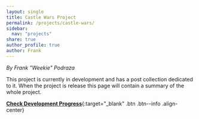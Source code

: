 ```yaml
---
layout: single
title: Castle Wars Project
permalink: /projects/castle-wars/
sidebar:
  nav: "projects"
share: true
author_profile: true
author: Frank
---
```


_By Frank "Weekie" Podraza_

This project is currently in development and has a post collection dedicated to it. When the project is release this page will contain a summary of the whole project.

[**Check Development Progress**](/castle-wars/){:target="_blank" .btn .btn--info .align-center}